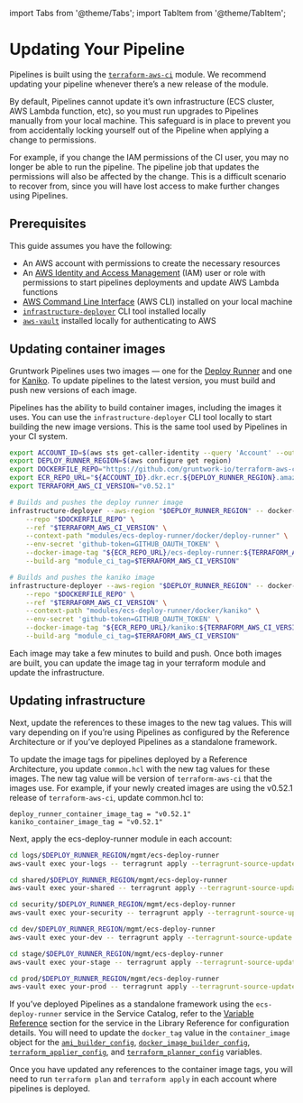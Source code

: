 import Tabs from '@theme/Tabs';
import TabItem from '@theme/TabItem';

# Updating Your Pipeline

Pipelines is built using the [`terraform-aws-ci`](../../reference/modules/terraform-aws-ci/ecs-deploy-runner/) module. We recommend updating your pipeline whenever there’s a new release of the module.

By default, Pipelines cannot update it’s own infrastructure (ECS cluster, AWS Lambda function, etc), so you must run upgrades to Pipelines manually from your local machine. This safeguard is in place to prevent you from accidentally locking yourself out of the Pipeline when applying a change to permissions.

For example, if you change the IAM permissions of the CI user, you may no longer be able to run the pipeline. The pipeline job that updates the permissions will also be affected by the change. This is a difficult scenario to recover from, since you will have lost access to make further changes using Pipelines.

## Prerequisites

This guide assumes you have the following:
- An AWS account with permissions to create the necessary resources
- An [AWS Identity and Access Management](https://aws.amazon.com/iam/) (IAM) user or role with permissions to start pipelines deployments and update AWS Lambda functions
- [AWS Command Line Interface](https://aws.amazon.com/cli/) (AWS CLI) installed on your local machine
- [`infrastructure-deployer`](https://github.com/gruntwork-io/terraform-aws-ci/tree/main/modules/infrastructure-deployer) CLI tool installed locally
- [`aws-vault`](https://www.github.com/99designs/aws-vault) installed locally for authenticating to AWS

## Updating container images

Gruntwork Pipelines uses two images — one for the [Deploy Runner](https://github.com/gruntwork-io/terraform-aws-ci/blob/main/modules/ecs-deploy-runner/docker/deploy-runner/Dockerfile) and one for [Kaniko](https://github.com/gruntwork-io/terraform-aws-ci/blob/main/modules/ecs-deploy-runner/docker/kaniko/Dockerfile). To update pipelines to the latest version, you must build and push new versions of each image.

Pipelines has the ability to build container images, including the images it uses. You can use the `infrastructure-deployer` CLI tool locally to start building the new image versions. This is the same tool used by Pipelines in your CI system.

```bash
export ACCOUNT_ID=$(aws sts get-caller-identity --query 'Account' --output text)
export DEPLOY_RUNNER_REGION=$(aws configure get region)
export DOCKERFILE_REPO="https://github.com/gruntwork-io/terraform-aws-ci.git"
export ECR_REPO_URL="${ACCOUNT_ID}.dkr.ecr.${DEPLOY_RUNNER_REGION}.amazonaws.com"
export TERRAFORM_AWS_CI_VERSION="v0.52.1"

# Builds and pushes the deploy runner image
infrastructure-deployer --aws-region "$DEPLOY_RUNNER_REGION" -- docker-image-builder build-docker-image \
    --repo "$DOCKERFILE_REPO" \
    --ref "$TERRAFORM_AWS_CI_VERSION" \
    --context-path "modules/ecs-deploy-runner/docker/deploy-runner" \
    --env-secret 'github-token=GITHUB_OAUTH_TOKEN' \
    --docker-image-tag "${ECR_REPO_URL}/ecs-deploy-runner:${TERRAFORM_AWS_CI_VERSION}" \
    --build-arg "module_ci_tag=$TERRAFORM_AWS_CI_VERSION"

# Builds and pushes the kaniko image
infrastructure-deployer --aws-region "$DEPLOY_RUNNER_REGION" -- docker-image-builder build-docker-image \
    --repo "$DOCKERFILE_REPO" \
    --ref "$TERRAFORM_AWS_CI_VERSION" \
    --context-path "modules/ecs-deploy-runner/docker/kaniko" \
    --env-secret 'github-token=GITHUB_OAUTH_TOKEN' \
    --docker-image-tag "${ECR_REPO_URL}/kaniko:${TERRAFORM_AWS_CI_VERSION}" \
    --build-arg "module_ci_tag=$TERRAFORM_AWS_CI_VERSION"
```
Each image may take a few minutes to build and push. Once both images are built, you can update the image tag in your terraform module and update the infrastructure.

## Updating infrastructure

Next, update the references to these images to the new tag values. This will vary depending on if you’re using Pipelines as configured by the Reference Architecture or if you’ve deployed Pipelines as a standalone framework.

<Tabs groupId="deployment-type">
<TabItem value="RefArch" label="RefArch" default>

To update the image tags for pipelines deployed by a Reference Architecture, you update `common.hcl` with the new tag values for these images. The new tag value will be version of `terraform-aws-ci` that the images use. For example, if your newly created images are using the v0.52.1 release of `terraform-aws-ci`, update common.hcl to:

```
deploy_runner_container_image_tag = "v0.52.1"
kaniko_container_image_tag = "v0.52.1"
```

Next, apply the ecs-deploy-runner module in each account:
```bash
cd logs/$DEPLOY_RUNNER_REGION/mgmt/ecs-deploy-runner
aws-vault exec your-logs -- terragrunt apply --terragrunt-source-update -auto-approve

cd shared/$DEPLOY_RUNNER_REGION/mgmt/ecs-deploy-runner
aws-vault exec your-shared -- terragrunt apply --terragrunt-source-update -auto-approve

cd security/$DEPLOY_RUNNER_REGION/mgmt/ecs-deploy-runner
aws-vault exec your-security -- terragrunt apply --terragrunt-source-update -auto-approve

cd dev/$DEPLOY_RUNNER_REGION/mgmt/ecs-deploy-runner
aws-vault exec your-dev -- terragrunt apply --terragrunt-source-update -auto-approve

cd stage/$DEPLOY_RUNNER_REGION/mgmt/ecs-deploy-runner
aws-vault exec your-stage -- terragrunt apply --terragrunt-source-update -auto-approve

cd prod/$DEPLOY_RUNNER_REGION/mgmt/ecs-deploy-runner
aws-vault exec your-prod -- terragrunt apply --terragrunt-source-update -auto-approve
```
</TabItem>
<TabItem value="Standalone" label="Standalone">

If you’ve deployed Pipelines as a standalone framework using the `ecs-deploy-runner` service in the Service Catalog, refer to the [Variable Reference](../../reference/services/ci-cd-pipeline/ecs-deploy-runner#reference) section for the service in the Library Reference for configuration details. You will need to update the `docker_tag` value in the `container_image` object for the [`ami_builder_config`](../../reference/services/ci-cd-pipeline/ecs-deploy-runner#ami_builder_config), [`docker_image_builder_config`](../../reference/services/ci-cd-pipeline/ecs-deploy-runner#docker_image_builder_config), [`terraform_applier_config`](../../reference/services/ci-cd-pipeline/ecs-deploy-runner#terraform_applier_config), and [`terraform_planner_config`](../../reference/services/ci-cd-pipeline/ecs-deploy-runner#terraform_planner_config) variables.

Once you have updated any references to the container image tags, you will need to run `terraform plan` and `terraform apply` in each account where pipelines is deployed.

</TabItem>
</Tabs>


<!-- ##DOCS-SOURCER-START
{
  "sourcePlugin": "local-copier",
  "hash": "5669161d46321039ff3022421a9c98e0"
}
##DOCS-SOURCER-END -->

